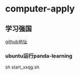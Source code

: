 # computer-apply

## 学习强国
[github地址](https://github.com/Alivon/Panda-Learning)

### ubuntu运行panda-learning
sh start_xxqg.sh
